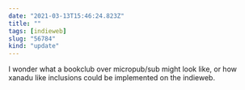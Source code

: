 ```yaml
---
date: "2021-03-13T15:46:24.823Z"
title: ""
tags: [indieweb]
slug: "56784"
kind: "update"
---
```

I wonder what a bookclub over micropub/sub might look like, or how xanadu like inclusions could be implemented on the indieweb.
